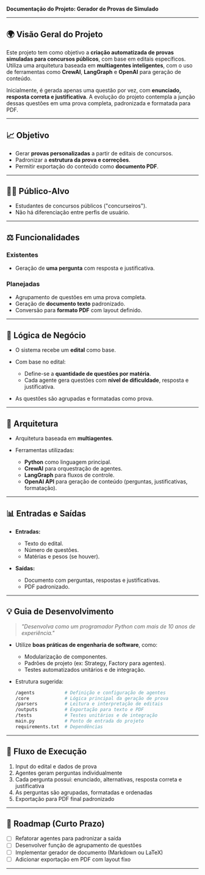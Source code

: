 **Documentação do Projeto: Gerador de Provas de Simulado**

---

## 🌍 Visão Geral do Projeto

Este projeto tem como objetivo a **criação automatizada de provas simuladas para concursos públicos**, com base em editais específicos. Utiliza uma arquitetura baseada em **multiagentes inteligentes**, com o uso de ferramentas como **CrewAI**, **LangGraph** e **OpenAI** para geração de conteúdo.

Inicialmente, é gerada apenas uma questão por vez, com **enunciado, resposta correta e justificativa**. A evolução do projeto contempla a junção dessas questões em uma prova completa, padronizada e formatada para PDF.

---

## 📈 Objetivo

* Gerar **provas personalizadas** a partir de editais de concursos.
* Padronizar a **estrutura da prova e correções**.
* Permitir exportação do conteúdo como **documento PDF**.

---

## 👨‍🎓 Público-Alvo

* Estudantes de concursos públicos ("concurseiros").
* Não há diferenciação entre perfis de usuário.

---

## ⚖️ Funcionalidades

### Existentes

* Geração de **uma pergunta** com resposta e justificativa.

### Planejadas

* Agrupamento de questões em uma prova completa.
* Geração de **documento texto** padronizado.
* Conversão para **formato PDF** com layout definido.

---

## 🧬 Lógica de Negócio

* O sistema recebe um **edital** como base.
* Com base no edital:

  * Define-se a **quantidade de questões por matéria**.
  * Cada agente gera questões com **nível de dificuldade**, resposta e justificativa.
* As questões são agrupadas e formatadas como prova.

---

## 🧰 Arquitetura

* Arquitetura baseada em **multiagentes**.
* Ferramentas utilizadas:

  * **Python** como linguagem principal.
  * **CrewAI** para orquestração de agentes.
  * **LangGraph** para fluxos de controle.
  * **OpenAI API** para geração de conteúdo (perguntas, justificativas, formatação).

---

## 📊 Entradas e Saídas

* **Entradas:**

  * Texto do edital.
  * Número de questões.
  * Matérias e pesos (se houver).

* **Saídas:**

  * Documento com perguntas, respostas e justificativas.
  * PDF padronizado.

---

## 💡 Guia de Desenvolvimento

> *"Desenvolva como um programador Python com mais de 10 anos de experiência."*

* Utilize **boas práticas de engenharia de software**, como:

  * Modularização de componentes.
  * Padrões de projeto (ex: Strategy, Factory para agentes).
  * Testes automatizados unitários e de integração.
* Estrutura sugerida:

  ```bash
  /agents           # Definição e configuração de agentes
  /core             # Lógica principal da geração de prova
  /parsers          # Leitura e interpretação de editais
  /outputs          # Exportação para texto e PDF
  /tests            # Testes unitários e de integração
  main.py           # Ponto de entrada do projeto
  requirements.txt  # Dependências
  ```

---

## 🔄 Fluxo de Execução

1. Input do edital e dados de prova
2. Agentes geram perguntas individualmente
3. Cada pergunta possui: enunciado, alternativas, resposta correta e justificativa
4. As perguntas são agrupadas, formatadas e ordenadas
5. Exportação para PDF final padronizado

---

## 📅 Roadmap (Curto Prazo)

* [ ] Refatorar agentes para padronizar a saída
* [ ] Desenvolver função de agrupamento de questões
* [ ] Implementar gerador de documento (Markdown ou LaTeX)
* [ ] Adicionar exportação em PDF com layout fixo

---
